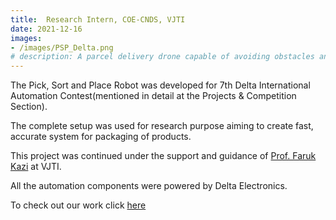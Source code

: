 ```yaml
---
title:  Research Intern, COE-CNDS, VJTI
date: 2021-12-16
images:
- /images/PSP_Delta.png
# description: A parcel delivery drone capable of avoiding obstacles and reaching its goal states quickly
---
```


The Pick, Sort and Place Robot was developed for 7th Delta International Automation Contest(mentioned in detail at the Projects & Competition Section).

The complete setup was used for research purpose aiming to create fast, accurate system for packaging of products.

This project was continued under the support and guidance of [Prof. Faruk Kazi](https://in.linkedin.com/in/dr-faruk-kazi-vjti) at VJTI.

All the automation components were powered by Delta Electronics.

To check out our work click [here](https://drive.google.com/file/d/1GtVOOx0aLntCc5h8Aw7Y_yYD6oHE3UVC/view)


